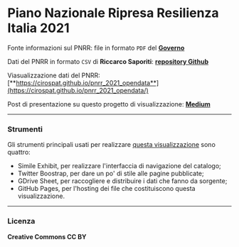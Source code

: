 # Piano Nazionale Ripresa Resilienza Italia 2021

Fonte informazioni sul PNRR: file in formato `PDF` del [**Governo**](https://www.governo.it/sites/governo.it/files/PNRR_0.pdf)

Dati del PNRR in formato `CSV` di **Riccarco Saporiti**: [**repository Github**](https://github.com/sapomnia/Piano-nazionale-di-ripartenza-e-resilienza)

Viasualizzazione dati del PNRR: [**https://cirospat.github.io/pnrr_2021_opendata**](https://cirospat.github.io/pnrr_2021_opendata/)

Post di presentazione su questo progetto di visualizzazione: [**Medium**](https://cirospat.medium.com/il-pnrr-facilmente-consultabile-72c508272743)

---

### Strumenti

Gli strumenti principali usati per realizzare  [questa visualizzazione](https://cirospat.github.io/pnrr_2021_opendata/) sono quattro:

- Simile Exhibit, per realizzare l'interfaccia di navigazione del catalogo;
- Twitter Boostrap, per dare un po' di stile alle pagine pubblicate;
- GDrive Sheet, per raccogliere e distribuire i dati che fanno da sorgente;
- GitHub Pages, per l'hosting dei file che costituiscono questa visualizzazione.

---

### Licenza

**Creative Commons CC BY**
